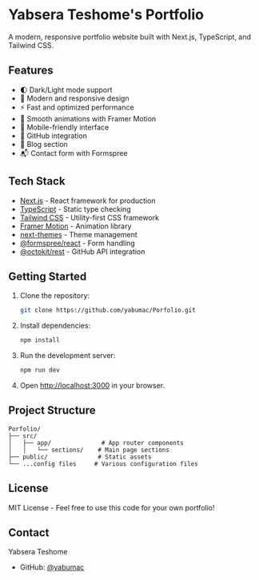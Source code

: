 # Yabsera Teshome's Portfolio

A modern, responsive portfolio website built with Next.js, TypeScript, and Tailwind CSS.

## Features

- 🌓 Dark/Light mode support
- 🎨 Modern and responsive design
- ⚡ Fast and optimized performance
- 🔄 Smooth animations with Framer Motion
- 📱 Mobile-friendly interface
- 🤝 GitHub integration
- 📝 Blog section
- 📬 Contact form with Formspree

## Tech Stack

- [Next.js](https://nextjs.org/) - React framework for production
- [TypeScript](https://www.typescriptlang.org/) - Static type checking
- [Tailwind CSS](https://tailwindcss.com/) - Utility-first CSS framework
- [Framer Motion](https://www.framer.com/motion/) - Animation library
- [next-themes](https://github.com/pacocoursey/next-themes) - Theme management
- [@formspree/react](https://formspree.io/) - Form handling
- [@octokit/rest](https://github.com/octokit/rest.js/) - GitHub API integration

## Getting Started

1. Clone the repository:
   ```bash
   git clone https://github.com/yabumac/Porfolio.git
   ```

2. Install dependencies:
   ```bash
   npm install
   ```

3. Run the development server:
   ```bash
   npm run dev
   ```

4. Open [http://localhost:3000](http://localhost:3000) in your browser.

## Project Structure

```
Porfolio/
├── src/
│   ├── app/              # App router components
│   │   └── sections/    # Main page sections
├── public/              # Static assets
└── ...config files     # Various configuration files
```

## License

MIT License - Feel free to use this code for your own portfolio!

## Contact

Yabsera Teshome
- GitHub: [@yabumac](https://github.com/yabumac)

